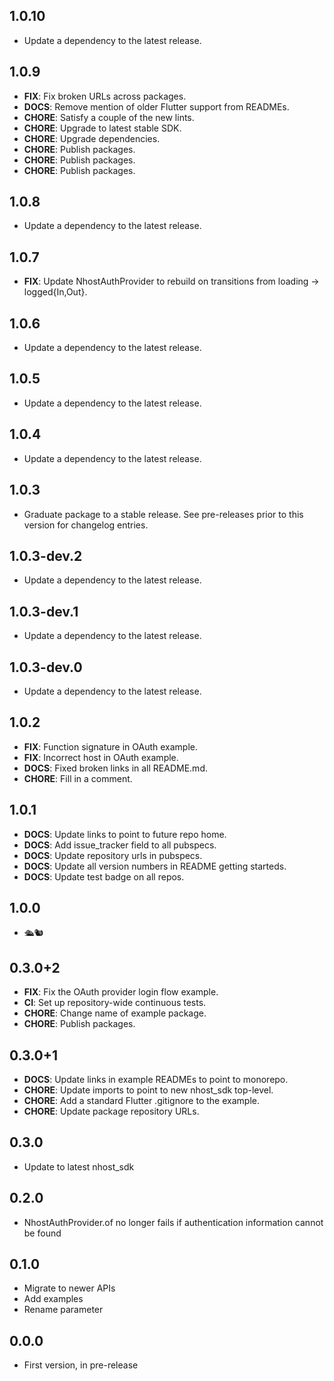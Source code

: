 ## 1.0.10

 - Update a dependency to the latest release.

## 1.0.9

 - **FIX**: Fix broken URLs across packages.
 - **DOCS**: Remove mention of older Flutter support from READMEs.
 - **CHORE**: Satisfy a couple of the new lints.
 - **CHORE**: Upgrade to latest stable SDK.
 - **CHORE**: Upgrade dependencies.
 - **CHORE**: Publish packages.
 - **CHORE**: Publish packages.
 - **CHORE**: Publish packages.

## 1.0.8

 - Update a dependency to the latest release.

## 1.0.7

 - **FIX**: Update NhostAuthProvider to rebuild on transitions from loading -> logged{In,Out}.

## 1.0.6

 - Update a dependency to the latest release.

## 1.0.5

 - Update a dependency to the latest release.

## 1.0.4

 - Update a dependency to the latest release.

## 1.0.3

 - Graduate package to a stable release. See pre-releases prior to this version for changelog entries.

## 1.0.3-dev.2

 - Update a dependency to the latest release.

## 1.0.3-dev.1

 - Update a dependency to the latest release.

## 1.0.3-dev.0

 - Update a dependency to the latest release.

## 1.0.2

 - **FIX**: Function signature in OAuth example.
 - **FIX**: Incorrect host in OAuth example.
 - **DOCS**: Fixed broken links in all README.md.
 - **CHORE**: Fill in a comment.

## 1.0.1

 - **DOCS**: Update links to point to future repo home.
 - **DOCS**: Add issue_tracker field to all pubspecs.
 - **DOCS**: Update repository urls in pubspecs.
 - **DOCS**: Update all version numbers in README getting starteds.
 - **DOCS**: Update test badge on all repos.

## 1.0.0

 - 🛳🐿

## 0.3.0+2

 - **FIX**: Fix the OAuth provider login flow example.
 - **CI**: Set up repository-wide continuous tests.
 - **CHORE**: Change name of example package.
 - **CHORE**: Publish packages.

## 0.3.0+1

 - **DOCS**: Update links in example READMEs to point to monorepo.
 - **CHORE**: Update imports to point to new nhost_sdk top-level.
 - **CHORE**: Add a standard Flutter .gitignore to the example.
 - **CHORE**: Update package repository URLs.

## 0.3.0

- Update to latest nhost_sdk

## 0.2.0

- NhostAuthProvider.of no longer fails if authentication information cannot be
  found

## 0.1.0

- Migrate to newer APIs
- Add examples
- Rename parameter

## 0.0.0

- First version, in pre-release
